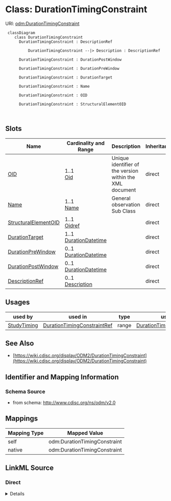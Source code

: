 # Class: DurationTimingConstraint



URI: [odm:DurationTimingConstraint](http://www.cdisc.org/ns/odm/v2.0/DurationTimingConstraint)



```mermaid
 classDiagram
    class DurationTimingConstraint
      DurationTimingConstraint : DescriptionRef
        
          DurationTimingConstraint --|> Description : DescriptionRef
        
      DurationTimingConstraint : DurationPostWindow
        
      DurationTimingConstraint : DurationPreWindow
        
      DurationTimingConstraint : DurationTarget
        
      DurationTimingConstraint : Name
        
      DurationTimingConstraint : OID
        
      DurationTimingConstraint : StructuralElementOID
        
      
```




<!-- no inheritance hierarchy -->


## Slots

| Name | Cardinality and Range | Description | Inheritance |
| ---  | --- | --- | --- |
| [OID](OID.md) | 1..1 <br/> [Oid](Oid.md) | Unique identifier of the version within the XML document | direct |
| [Name](Name.md) | 1..1 <br/> [Name](Name.md) | General observation Sub Class | direct |
| [StructuralElementOID](StructuralElementOID.md) | 1..1 <br/> [Oidref](Oidref.md) |  | direct |
| [DurationTarget](DurationTarget.md) | 1..1 <br/> [DurationDatetime](DurationDatetime.md) |  | direct |
| [DurationPreWindow](DurationPreWindow.md) | 0..1 <br/> [DurationDatetime](DurationDatetime.md) |  | direct |
| [DurationPostWindow](DurationPostWindow.md) | 0..1 <br/> [DurationDatetime](DurationDatetime.md) |  | direct |
| [DescriptionRef](DescriptionRef.md) | 0..1 <br/> [Description](Description.md) |  | direct |





## Usages

| used by | used in | type | used |
| ---  | --- | --- | --- |
| [StudyTiming](StudyTiming.md) | [DurationTimingConstraintRef](DurationTimingConstraintRef.md) | range | [DurationTimingConstraint](DurationTimingConstraint.md) |






## See Also

* [https://wiki.cdisc.org/display/ODM2/DurationTimingConstraint](https://wiki.cdisc.org/display/ODM2/DurationTimingConstraint)

## Identifier and Mapping Information







### Schema Source


* from schema: http://www.cdisc.org/ns/odm/v2.0





## Mappings

| Mapping Type | Mapped Value |
| ---  | ---  |
| self | odm:DurationTimingConstraint |
| native | odm:DurationTimingConstraint |





## LinkML Source

<!-- TODO: investigate https://stackoverflow.com/questions/37606292/how-to-create-tabbed-code-blocks-in-mkdocs-or-sphinx -->

### Direct

<details>
```yaml
name: DurationTimingConstraint
from_schema: http://www.cdisc.org/ns/odm/v2.0
see_also:
- https://wiki.cdisc.org/display/ODM2/DurationTimingConstraint
slots:
- OID
- Name
- StructuralElementOID
- DurationTarget
- DurationPreWindow
- DurationPostWindow
- DescriptionRef
slot_usage:
  OID:
    name: OID
    domain_of:
    - Study
    - MetaDataVersion
    - Standard
    - ValueListDef
    - WhereClauseDef
    - StudyEventGroupDef
    - StudyEventDef
    - ItemGroupDef
    - ItemDef
    - CodeList
    - MethodDef
    - ConditionDef
    - CommentDef
    - StudyIndication
    - StudyIntervention
    - StudyObjective
    - StudyEndPoint
    - StudyTargetPopulation
    - StudyEstimand
    - Arm
    - Epoch
    - StudyParameter
    - StudyTiming
    - TransitionTimingConstraint
    - AbsoluteTimingConstraint
    - RelativeTimingConstraint
    - DurationTimingConstraint
    - WorkflowDef
    - Transition
    - Branching
    - Criterion
    - ExceptionEvent
    - User
    - Organization
    - Location
    - SignatureDef
    - Query
    range: oid
    required: true
  Name:
    name: Name
    domain_of:
    - Alias
    - MetaDataVersion
    - Standard
    - StudyEventGroupDef
    - StudyEventDef
    - ItemGroupDef
    - Class
    - SubClass
    - SourceItem
    - Resource
    - ItemDef
    - CodeList
    - MethodDef
    - Parameter
    - ReturnValue
    - ConditionDef
    - StudyObjective
    - StudyEndPoint
    - StudyTargetPopulation
    - StudyEstimand
    - Arm
    - Epoch
    - StudyTiming
    - TransitionTimingConstraint
    - AbsoluteTimingConstraint
    - RelativeTimingConstraint
    - DurationTimingConstraint
    - WorkflowDef
    - Transition
    - Branching
    - Criterion
    - ExceptionEvent
    - Organization
    - Location
    - Query
    range: name
    required: true
  StructuralElementOID:
    name: StructuralElementOID
    domain_of:
    - DurationTimingConstraint
    range: oidref
    required: true
  DurationTarget:
    name: DurationTarget
    domain_of:
    - DurationTimingConstraint
    range: durationDatetime
    required: true
  DurationPreWindow:
    name: DurationPreWindow
    domain_of:
    - DurationTimingConstraint
    range: durationDatetime
  DurationPostWindow:
    name: DurationPostWindow
    domain_of:
    - DurationTimingConstraint
    range: durationDatetime
  DescriptionRef:
    name: DescriptionRef
    domain_of:
    - Study
    - MetaDataVersion
    - ValueListDef
    - StudyEventGroupRef
    - StudyEventGroupDef
    - StudyEventDef
    - ItemGroupDef
    - Origin
    - ItemDef
    - CodeList
    - CodeListItem
    - MethodDef
    - ConditionDef
    - CommentDef
    - Protocol
    - StudyStructure
    - TrialPhase
    - StudyIndication
    - StudyIntervention
    - StudyObjective
    - StudyEndPoint
    - StudyTargetPopulation
    - StudyEstimand
    - IntercurrentEvent
    - SummaryMeasure
    - Arm
    - Epoch
    - TransitionTimingConstraint
    - AbsoluteTimingConstraint
    - RelativeTimingConstraint
    - DurationTimingConstraint
    - WorkflowDef
    - Criterion
    - ExceptionEvent
    - Organization
    - Location
    - ODMFileMetadata
    range: Description
    maximum_cardinality: 1
class_uri: odm:DurationTimingConstraint

```
</details>

### Induced

<details>
```yaml
name: DurationTimingConstraint
from_schema: http://www.cdisc.org/ns/odm/v2.0
see_also:
- https://wiki.cdisc.org/display/ODM2/DurationTimingConstraint
slot_usage:
  OID:
    name: OID
    domain_of:
    - Study
    - MetaDataVersion
    - Standard
    - ValueListDef
    - WhereClauseDef
    - StudyEventGroupDef
    - StudyEventDef
    - ItemGroupDef
    - ItemDef
    - CodeList
    - MethodDef
    - ConditionDef
    - CommentDef
    - StudyIndication
    - StudyIntervention
    - StudyObjective
    - StudyEndPoint
    - StudyTargetPopulation
    - StudyEstimand
    - Arm
    - Epoch
    - StudyParameter
    - StudyTiming
    - TransitionTimingConstraint
    - AbsoluteTimingConstraint
    - RelativeTimingConstraint
    - DurationTimingConstraint
    - WorkflowDef
    - Transition
    - Branching
    - Criterion
    - ExceptionEvent
    - User
    - Organization
    - Location
    - SignatureDef
    - Query
    range: oid
    required: true
  Name:
    name: Name
    domain_of:
    - Alias
    - MetaDataVersion
    - Standard
    - StudyEventGroupDef
    - StudyEventDef
    - ItemGroupDef
    - Class
    - SubClass
    - SourceItem
    - Resource
    - ItemDef
    - CodeList
    - MethodDef
    - Parameter
    - ReturnValue
    - ConditionDef
    - StudyObjective
    - StudyEndPoint
    - StudyTargetPopulation
    - StudyEstimand
    - Arm
    - Epoch
    - StudyTiming
    - TransitionTimingConstraint
    - AbsoluteTimingConstraint
    - RelativeTimingConstraint
    - DurationTimingConstraint
    - WorkflowDef
    - Transition
    - Branching
    - Criterion
    - ExceptionEvent
    - Organization
    - Location
    - Query
    range: name
    required: true
  StructuralElementOID:
    name: StructuralElementOID
    domain_of:
    - DurationTimingConstraint
    range: oidref
    required: true
  DurationTarget:
    name: DurationTarget
    domain_of:
    - DurationTimingConstraint
    range: durationDatetime
    required: true
  DurationPreWindow:
    name: DurationPreWindow
    domain_of:
    - DurationTimingConstraint
    range: durationDatetime
  DurationPostWindow:
    name: DurationPostWindow
    domain_of:
    - DurationTimingConstraint
    range: durationDatetime
  DescriptionRef:
    name: DescriptionRef
    domain_of:
    - Study
    - MetaDataVersion
    - ValueListDef
    - StudyEventGroupRef
    - StudyEventGroupDef
    - StudyEventDef
    - ItemGroupDef
    - Origin
    - ItemDef
    - CodeList
    - CodeListItem
    - MethodDef
    - ConditionDef
    - CommentDef
    - Protocol
    - StudyStructure
    - TrialPhase
    - StudyIndication
    - StudyIntervention
    - StudyObjective
    - StudyEndPoint
    - StudyTargetPopulation
    - StudyEstimand
    - IntercurrentEvent
    - SummaryMeasure
    - Arm
    - Epoch
    - TransitionTimingConstraint
    - AbsoluteTimingConstraint
    - RelativeTimingConstraint
    - DurationTimingConstraint
    - WorkflowDef
    - Criterion
    - ExceptionEvent
    - Organization
    - Location
    - ODMFileMetadata
    range: Description
    maximum_cardinality: 1
attributes:
  OID:
    name: OID
    description: Unique identifier of the version within the XML document.
    from_schema: http://www.cdisc.org/ns/odm/v2.0
    rank: 1000
    identifier: true
    alias: OID
    owner: DurationTimingConstraint
    domain_of:
    - Study
    - MetaDataVersion
    - Standard
    - ValueListDef
    - WhereClauseDef
    - StudyEventGroupDef
    - StudyEventDef
    - ItemGroupDef
    - ItemDef
    - CodeList
    - MethodDef
    - ConditionDef
    - CommentDef
    - StudyIndication
    - StudyIntervention
    - StudyObjective
    - StudyEndPoint
    - StudyTargetPopulation
    - StudyEstimand
    - Arm
    - Epoch
    - StudyParameter
    - StudyTiming
    - TransitionTimingConstraint
    - AbsoluteTimingConstraint
    - RelativeTimingConstraint
    - DurationTimingConstraint
    - WorkflowDef
    - Transition
    - Branching
    - Criterion
    - ExceptionEvent
    - User
    - Organization
    - Location
    - SignatureDef
    - Query
    range: oid
    required: true
  Name:
    name: Name
    description: General observation Sub Class.
    from_schema: http://www.cdisc.org/ns/odm/v2.0
    rank: 1000
    alias: Name
    owner: DurationTimingConstraint
    domain_of:
    - Alias
    - MetaDataVersion
    - Standard
    - StudyEventGroupDef
    - StudyEventDef
    - ItemGroupDef
    - Class
    - SubClass
    - SourceItem
    - Resource
    - ItemDef
    - CodeList
    - MethodDef
    - Parameter
    - ReturnValue
    - ConditionDef
    - StudyObjective
    - StudyEndPoint
    - StudyTargetPopulation
    - StudyEstimand
    - Arm
    - Epoch
    - StudyTiming
    - TransitionTimingConstraint
    - AbsoluteTimingConstraint
    - RelativeTimingConstraint
    - DurationTimingConstraint
    - WorkflowDef
    - Transition
    - Branching
    - Criterion
    - ExceptionEvent
    - Organization
    - Location
    - Query
    range: name
    required: true
  StructuralElementOID:
    name: StructuralElementOID
    from_schema: http://www.cdisc.org/ns/odm/v2.0
    rank: 1000
    alias: StructuralElementOID
    owner: DurationTimingConstraint
    domain_of:
    - DurationTimingConstraint
    range: oidref
    required: true
  DurationTarget:
    name: DurationTarget
    from_schema: http://www.cdisc.org/ns/odm/v2.0
    rank: 1000
    alias: DurationTarget
    owner: DurationTimingConstraint
    domain_of:
    - DurationTimingConstraint
    range: durationDatetime
    required: true
  DurationPreWindow:
    name: DurationPreWindow
    from_schema: http://www.cdisc.org/ns/odm/v2.0
    rank: 1000
    alias: DurationPreWindow
    owner: DurationTimingConstraint
    domain_of:
    - DurationTimingConstraint
    range: durationDatetime
  DurationPostWindow:
    name: DurationPostWindow
    from_schema: http://www.cdisc.org/ns/odm/v2.0
    rank: 1000
    alias: DurationPostWindow
    owner: DurationTimingConstraint
    domain_of:
    - DurationTimingConstraint
    range: durationDatetime
  DescriptionRef:
    name: DescriptionRef
    from_schema: http://www.cdisc.org/ns/odm/v2.0
    rank: 1000
    alias: DescriptionRef
    owner: DurationTimingConstraint
    domain_of:
    - Study
    - MetaDataVersion
    - ValueListDef
    - StudyEventGroupRef
    - StudyEventGroupDef
    - StudyEventDef
    - ItemGroupDef
    - Origin
    - ItemDef
    - CodeList
    - CodeListItem
    - MethodDef
    - ConditionDef
    - CommentDef
    - Protocol
    - StudyStructure
    - TrialPhase
    - StudyIndication
    - StudyIntervention
    - StudyObjective
    - StudyEndPoint
    - StudyTargetPopulation
    - StudyEstimand
    - IntercurrentEvent
    - SummaryMeasure
    - Arm
    - Epoch
    - TransitionTimingConstraint
    - AbsoluteTimingConstraint
    - RelativeTimingConstraint
    - DurationTimingConstraint
    - WorkflowDef
    - Criterion
    - ExceptionEvent
    - Organization
    - Location
    - ODMFileMetadata
    range: Description
    maximum_cardinality: 1
class_uri: odm:DurationTimingConstraint

```
</details>